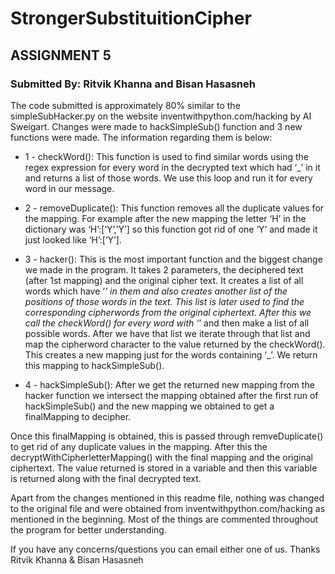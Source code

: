 # StrongerSubstituitionCipher

## ASSIGNMENT 5
### Submitted By: Ritvik Khanna and Bisan Hasasneh

The code submitted is approximately 80% similar to the simpleSubHacker.py on the website inventwithpython.com/hacking by AI Sweigart.
Changes were made to hackSimpleSub() function and 3 new functions were made. The information regarding them is below:
* 1 - checkWord(): 
This function is used to find similar words using the regex expression for every word in the decrypted text which had ‘_’ in it and returns a list of those words. We use this loop and run it for every word in our message.

* 2 - removeDuplicate():
This function removes all the duplicate values for the mapping. For example after the new mapping the letter ‘H’ in the dictionary was ‘H’:[‘Y’,’Y’] so this function got rid of one ‘Y’ and made it just looked like ‘H’:[‘Y’].

* 3 - hacker():
This is the most important function and the biggest change we made in the program. It takes 2 parameters, the deciphered text (after 1st mapping) and the original cipher text. It creates a list of all words which have ‘_’ in them and also creates another list of the positions of those words in the text. This list is later used to find the corresponding cipherwords from the original ciphertext.
After this we call the checkWord() for every word with ‘_’ and then make a list of all possible words.
After we have that list we iterate through that list and map the cipherword character to the value returned by the checkWord(). This creates a new mapping just for the words containing ‘_’. We return this mapping to hackSimpleSub().

* 4 - hackSimpleSub():
After we get the returned new mapping from the hacker function we intersect the mapping obtained after the first run of hackSimpleSub() and the new mapping we obtained to get a finalMapping to decipher.

Once this finalMapping is obtained, this is passed through remveDuplicate() to get rid of any duplicate values in the mapping.
After this the decryptWithCipherletterMapping() with the final mapping and the original ciphertext. The value returned is stored in a variable and then this variable is returned along with the final decrypted text.


Apart from the changes mentioned in this readme file, nothing was changed to the original file and were obtained from inventwithpython.com/hacking as mentioned in the beginning.
Most of the things are commented throughout the program for better understanding.


If you have any concerns/questions you can email either one of us.
Thanks
Ritvik Khanna & Bisan Hasasneh
